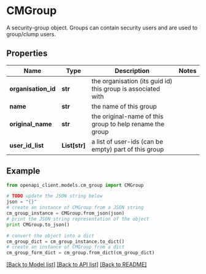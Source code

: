 # CMGroup

A security-group object.  Groups can contain security users and are used to group/clump users.

## Properties
Name | Type | Description | Notes
------------ | ------------- | ------------- | -------------
**organisation_id** | **str** | the organisation (its guid id) this group is associated with | 
**name** | **str** | the name of this group | 
**original_name** | **str** | the original-name of this group to help rename the group | 
**user_id_list** | **List[str]** | a list of user-ids (can be empty) part of this group | 

## Example

```python
from openapi_client.models.cm_group import CMGroup

# TODO update the JSON string below
json = "{}"
# create an instance of CMGroup from a JSON string
cm_group_instance = CMGroup.from_json(json)
# print the JSON string representation of the object
print CMGroup.to_json()

# convert the object into a dict
cm_group_dict = cm_group_instance.to_dict()
# create an instance of CMGroup from a dict
cm_group_form_dict = cm_group.from_dict(cm_group_dict)
```
[[Back to Model list]](../README.md#documentation-for-models) [[Back to API list]](../README.md#documentation-for-api-endpoints) [[Back to README]](../README.md)


